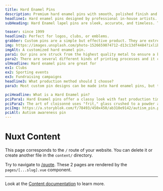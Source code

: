```yaml
---
title: Hard Enamel Pins
description: Premium hard enamel pins with smooth, polished finish and professional quality. Durable construction perfect for formal events, corporate branding, and special occasions.
headline1: Hard enamel pins designed by professional in-house artists.
subHeading: Hard Enamel lapel pins are sleek, accurate, and timeless. They provide a smooth glassy finish and the highest quality look for your design. They offer incredible detail, so your design won't suffer!

teaser: since 1999
headline2: Perfect for logos, clubs, or emblems.
grabber: Custom pins are a simple but effective product. They are extremely versatile and adaptable, with a variety of uses that are only limited by your imagination.
img: https://images.unsplash.com/photo-1526659074712-d13c13df4484?ixlib=rb-1.2.1&ixid=eyJhcHBfaWQiOjEyMDd9&auto=format&fit=crop&crop=focalpoint&fp-x=.565&fp-y=.55&w=1184&h=1376&q=80
imgAlt: A customized hard enamel pin.
para1: Our pins are struck from the highest quality metal to ensure a beautiful, classy, and durable product.
para2: There are several different kinds of printing processes and it can be overwhelming to do the research and know what best fits your design. That’s why we work with you every step of the way to ensure you’ll love the final product.
ulHeadline: Hard enamel pins are great for
ex1: Clubs
ex2: Sporting events
ex3: Fundraising campaigns
headline3: What production method should I choose?
para3: Most custom pin designs can be made into hard enamel pins, but this process often works best with designs that have minimal lines and clearly defined areas of color. These details are important because the colored areas sit slightly recessed, below the metal separations. If you’re not sure which type of pin to choose, don’t worry! Just ask, and we can provide suggestions from our experienced team.

pciHeadline: What is a Hard Enamel pin?
pciPara1: Hard Enamel pins offer a classy look with fast production time. This style of custom lapel pin is made with raised and recessed metal areas. Also known as cloisonné pins, hard enamel lapel pins are true jewelry grade products and are often considered collectibles. They are unmatched in quality.
pciPara2: The art of cloisonné uses "frit," glass crushed to a powder and mixed with water to create a paste, to fill the recessed areas in your design. The frit is added to the design, similar to a paint by number process. The pins are then baked to melt the frit, which flows smoothly and fills all the empty space. Baking the pin at these temperatures hardens the frit and this is where the term "hard enamel" comes from. These pins are polished, classy, and perfect for a variety of uses.
pciImg: https://a.storyblok.com/f/78493/450x450/ab310e9142/autism_pin.png
pciAlt: Autism awareness pin
---
```


# Nuxt Content

This page corresponds to the `/` route of your website. You can delete it or create another file in the `content/` directory.

Try to navigate to [/quote](/quote). These 2 pages are rendered by the `pages/[...slug].vue` component.

---

Look at the [Content documentation](https://content.nuxtjs.org/) to learn more.
